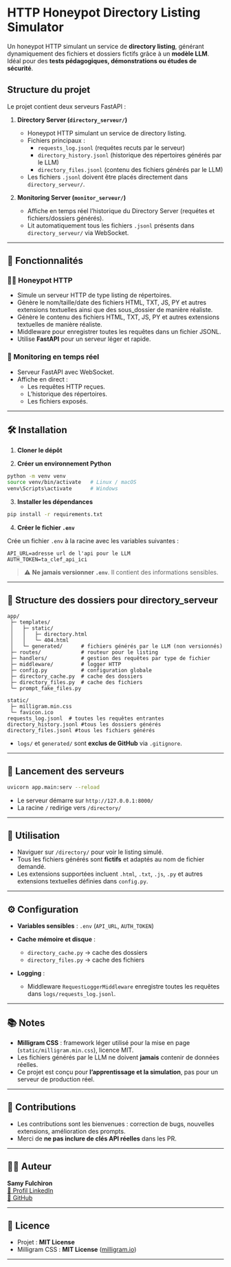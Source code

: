# HTTP Honeypot Directory Listing Simulator

Un honeypot HTTP simulant un service de **directory listing**, générant dynamiquement des fichiers et dossiers fictifs grâce à un **modèle LLM**. Idéal pour des **tests pédagogiques, démonstrations ou études de sécurité**.

## Structure du projet

Le projet contient deux serveurs FastAPI :

1. **Directory Server (`directory_serveur/`)**
   - Honeypot HTTP simulant un service de directory listing.
   - Fichiers principaux :
     - `requests_log.jsonl` (requétes recuts par le serveur)
     - `directory_history.jsonl` (historique des répertoires générés par le LLM)
     - `directory_files.jsonl` (contenu des fichiers générés par le LLM)
   - Les fichiers `.jsonl` doivent être placés directement dans `directory_serveur/`.

2. **Monitoring Server (`monitor_serveur/`)**
   - Affiche en temps réel l’historique du Directory Server (requétes et fichiers/dossiers générés).
   - Lit automatiquement tous les fichiers `.jsonl` présents dans `directory_serveur/` via WebSocket.

---

## 🔹 Fonctionnalités
### 🕵️‍♂️ Honeypot HTTP
* Simule un serveur HTTP de type listing de répertoires.
* Génère le nom/taille/date des fichiers HTML, TXT, JS, PY et autres extensions textuelles ainsi que des sous_dossier de manière réaliste.
* Génère le contenu des fichiers HTML, TXT, JS, PY et autres extensions textuelles de manière réaliste.
* Middleware pour enregistrer toutes les requêtes dans un fichier JSONL.
* Utilise **FastAPI** pour un serveur léger et rapide.

### 📡 Monitoring en temps réel
* Serveur FastAPI avec WebSocket.
* Affiche en direct :
  - Les requêtes HTTP reçues.
  - L’historique des répertoires.
  - Les fichiers exposés.
---

## 🛠️ Installation

1. **Cloner le dépôt**

2. **Créer un environnement Python**

```bash
python -m venv venv
source venv/bin/activate   # Linux / macOS
venv\Scripts\activate      # Windows
```

3. **Installer les dépendances**

```bash
pip install -r requirements.txt
```

4. **Créer le fichier `.env`**

Crée un fichier `.env` à la racine avec les variables suivantes :

```env
API_URL=adresse url de l'api pour le LLM
AUTH_TOKEN=ta_clef_api_ici
```

> ⚠️ **Ne jamais versionner `.env`**. Il contient des informations sensibles.

---

## 📂 Structure des dossiers pour directory_serveur

```
app/
 ├─ templates/
 │   ├─ static/
 │   │   ├─ directory.html
 │   │   └─ 404.html 
 │   └─ generated/      # fichiers générés par le LLM (non versionnés)
 ├─ routes/             # routeur pour le listing
 ├─ handlers/           # gestion des requêtes par type de fichier
 ├─ middleware/         # logger HTTP
 ├─ config.py           # configuration globale
 ├─ directory_cache.py  # cache des dossiers
 ├─ directory_files.py  # cache des fichiers
 └─ prompt_fake_files.py
 
static/
 ├─ milligram.min.css
 └─ favicon.ico
requests_log.jsonl  # toutes les requêtes entrantes
directory_history.jsonl #tous les dossiers générés
directory_files.jsonl #tous les fichiers générés

```

* `logs/` et `generated/` sont **exclus de GitHub** via `.gitignore`.

---

## 🚀 Lancement des serveurs

```bash
uvicorn app.main:serv --reload
```

* Le serveur démarre sur `http://127.0.0.1:8000/`
* La racine `/` redirige vers `/directory/`

---

## 🔧 Utilisation

* Naviguer sur `/directory/` pour voir le listing simulé.
* Tous les fichiers générés sont **fictifs** et adaptés au nom de fichier demandé.
* Les extensions supportées incluent `.html`, `.txt`, `.js`, `.py` et autres extensions textuelles définies dans `config.py`.

---

## ⚙️ Configuration

* **Variables sensibles** : `.env` (`API_URL`, `AUTH_TOKEN`)
* **Cache mémoire et disque** :

  * `directory_cache.py` → cache des dossiers
  * `directory_files.py` → cache des fichiers
* **Logging** :

  * Middleware `RequestLoggerMiddleware` enregistre toutes les requêtes dans `logs/requests_log.jsonl`.

---

## 📚 Notes

* **Milligram CSS** : framework léger utilisé pour la mise en page (`static/milligram.min.css`), licence MIT.
* Les fichiers générés par le LLM ne doivent **jamais** contenir de données réelles.
* Ce projet est conçu pour **l’apprentissage et la simulation**, pas pour un serveur de production réel.

---

## 📝 Contributions

* Les contributions sont les bienvenues : correction de bugs, nouvelles extensions, amélioration des prompts.
* Merci de **ne pas inclure de clés API réelles** dans les PR.

---

## 🧑‍💻 Auteur
**Samy Fulchiron**  
[🔗 Profil LinkedIn](https://www.linkedin.com/in/samy-fulchiron-00538932b/)  
[🐙 GitHub](https://github.com/samy-fulchiron)

---

## 📄 Licence

* Projet : **MIT License**
* Milligram CSS : **MIT License** ([milligram.io](https://milligram.io/))

---
